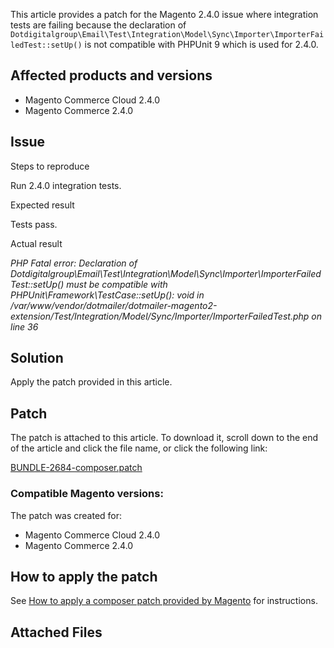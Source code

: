 This article provides a patch for the Magento 2.4.0 issue where integration tests are failing because the declaration of `` Dotdigitalgroup\Email\Test\Integration\Model\Sync\Importer\ImporterFailedTest::setUp() `` is not compatible with PHPUnit 9 which is used for 2.4.0.&nbsp;

## Affected products and versions

*   Magento Commerce Cloud 2.4.0
*   Magento Commerce 2.4.0

## Issue

<span class="wysiwyg-underline">Steps to reproduce</span>

Run 2.4.0 integration tests.

<span class="wysiwyg-underline">Expected result&nbsp;</span>

Tests pass.

<span class="wysiwyg-underline">Actual result</span>

_PHP Fatal error: Declaration of Dotdigitalgroup\\Email\\Test\\Integration\\Model\\Sync\\Importer\\ImporterFailedTest::setUp() must be compatible with PHPUnit\\Framework\\TestCase::setUp(): void in /var/www/vendor/dotmailer/dotmailer-magento2-extension/Test/Integration/Model/Sync/Importer/ImporterFailedTest.php on line 36_

## Solution

Apply the patch provided in this article.

## Patch

The patch is attached to this article. To download it, scroll down to the end of the article and click the file name, or click the following link:

<a href="https://support.magento.com/hc/en-us/article_attachments/360063994752/BUNDLE-2684-composer.patch" target="_self">BUNDLE-2684-composer.patch</a>

### Compatible Magento versions:

The patch was created for:

*   Magento Commerce Cloud 2.4.0
*   Magento Commerce 2.4.0

## How to apply the patch

See <a href="https://support.magento.com/hc/en-us/articles/360028367731" target="_self">How to apply a composer patch provided by Magento</a> for instructions.

## Attached Files